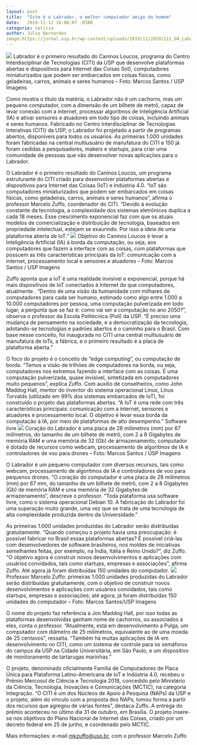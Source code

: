```yaml
---
layout: post
title:  "Este é o Labrador, o melhor computador amigo do homem"
date:   2019-11-12 16:06:07 -0300
categorie: noticia
author: Júlio Bernardes
image:https://jornal.usp.br/wp-content/uploads/2019/11/20191111_04_Labrador.jpg
---
```


![](https://jornal.usp.br/wp-content/uploads/2019/11/20191111_04_Labrador.jpg)
Labrador é o primeiro resultado do Caninos Loucos, programa do Centro Interdisciplinar de Tecnologias (CITI) da USP que desenvolve plataformas abertas e dispositivos para Internet das Coisas (Iot), computadores miniaturizados que podem ser embarcados em coisas físicas, como geladeiras, carros, animais e seres humanos – Foto: Marcos Santos / USP Imagens

Como mostra o título da matéria, o Labrador não é um cachorro, mas um pequeno computador, com a dimensão de um bilhete de metrô, capaz de levar conexão com a internet, processar algoritmos de Inteligência Artificial (IA) e ativar sensores e atuadores em todo tipo de coisas, incluindo animais e seres humanos. Fabricado no Centro Interdisciplinar de Tecnologias Interativas (CITI) da USP, o Labrador foi projetado a partir de programas abertos, disponíveis para todos os usuários. As primeiras 1.000 unidades foram fabricadas na central multiusuário de manufatura do CITI e 150 já foram cedidas a pesquisadores, makers e startups, para criar uma comunidade de pessoas que vão desenvolver novas aplicações para o Labrador.

O Labrador é o primeiro resultado do Caninos Loucos, um programa estruturante do CITI criado para desenvolver plataformas abertas e dispositivos para Internet das Coisas (IoT) e Indústria 4.0. “IoT são computadores miniaturizados que podem ser embarcados em coisas físicas, como geladeiras, carros, animais e seres humanos”, afirma o professor Marcelo Zuffo, coordenador do CITI. “Devido à evolução constante da tecnologia, a complexidade dos sistemas eletrônicos duplica a cada 18 meses. Esse crescimento exponencial faz com que os atuais modelos de comercialização e distribuição de tecnologia, baseados em propriedade intelectual, estejam se exaurindo. Por isso a ideia de uma plataforma aberta de IoT.”
![](https://jornal.usp.br/wp-content/uploads/2019/11/20191111_00_Labrador.jpg)
Objetivo do Caninos Loucos é levar a Inteligência Artificial (IA) à borda da computação, ou seja, aos computadores que fazem a interface com as coisas, com plataformas que possuem as três características principais da IoT: comunicação com a internet, processamento local e sensores e atuadores – Foto: Marcos Santos / USP Imagens

Zuffo aponta que a IoT é uma realidade invisível e exponencial, porque há mais dispositivos de IoT conectados à Internet do que computadores, atualmente . “Dentro de uma visão da humanidade com milhares de computadores para cada ser humano, estimado como algo entre 1.000 a 10.000 computadores por pessoa, uma computação pulverizada em todo lugar, a pergunta que se faz é: como vai ser a computação no ano 2050?”, observa o professor da Escola Politécnica (Poli) da USP. “É preciso uma mudança de pensamento na sociedade, e a democratização da tecnologia, adotando-se tecnologias e padrões abertos é o caminho para o Brasil. Com base nesse conceito, foi inaugurada no CITI uma central multiusuário de manufatura de IoTs, a fábrica, e o primeiro resultado é a placa de plataforma aberta.”

O foco do projeto é o conceito de “edge computing”, ou computação de borda. “Temos a visão de trilhões de computadores na borda, ou seja, computadores nos extremos fazendo a interface com as coisas. É uma computação pulverizada, quase invisível, sintetizada em computadores muito pequenos”, explica Zuffo. Com auxílio de conselheiros, como John Maddog Hall, mentor do inventor do sistema operacional Linux, Linus Torvalds (utilizado em 99% dos sistemas embarcados de IoT), foi construído o projeto das plataformas abertas. “A IoT é uma rede com três características principais: comunicação com a internet, sensores e atuadores e processamento local. O objetivo é levar essa borda da computação à IA, por meio de plataformas de alto desempenho.”
Software livre
![](https://jornal.usp.br/wp-content/uploads/2019/11/20191111_01_Labrador.jpg)
Coração do Labrador é uma placa de 28 milímetros (mm) por 67 milímetros, do tamanho de um bilhete de metrô, com 2 a 8 Gigabytes de memória RAM e uma memória de 32 (Gb) de armazenamento; computador é dotado de recursos como webcam, processamento de algoritmos de IA e controladores de voo para drones – Foto: Marcos Santos / USP Imagens

O Labrador é um pequeno computador com diversos recursos, tais como webcam, processamento de algoritmos de IA e controladores de voo para pequenos drones. “O coração do computador é uma placa de 28 milímetros (mm) por 67 mm, do tamanho de um bilhete de metrô, com 2 a 8 Gigabytes (Gb) de memória RAM e uma memória de 32 Gigabytes de armazenamento”, descreve o professor. “Toda plataforma usa software livre, como o sistema operacional Debian 10. A fabricação do Labrador foi uma superação muito grande, uma vez que se trata de uma tecnologia de alta complexidade produzida dentro da Universidade.”

As primeiras 1.000 unidades produzidas do Labrador serão distribuídas gratuitamente. “Quando começou o projeto havia uma preocupação: é possível fabricar no Brasil essas plataformas abertas? É possível criá-las com desenvolvedores de software brasileiros, nos moldes de iniciativas semelhantes feitas, por exemplo, na Índia, Itália e Reino Unido?”, diz Zuffo. “O objetivo agora é construir novos desenvolvimentos e aplicações com usuários convidados, tais como startups, empresas e associações”, afirma Zuffo. Até agora já foram distribuídas 150 unidades do computador.
![](https://jornal.usp.br/wp-content/uploads/2019/11/20191111_02_Labrador.jpg)
Professor Marcelo Zuffo: primeiras 1.000 unidades produzidas do Labrador serão distribuídas gratuitamente, com o objetivo de construir novos desenvolvimentos e aplicações com usuários convidados, tais como startups, empresas e associações; até agora, já foram distribuídas 150 unidades do computador – Foto: Marcos Santos/USP Imagens

O nome do projeto faz referência a Jon Maddog Hall, por isso todas as plataformas desenvolvidas ganham nome de cachorros, ou associados a eles, conta o professor. “Atualmente, está em desenvolvimento a Pulga, um computador com diâmetro de 25 milímetros, equivalente ao de uma moeda de 25 centavos”, ressalta. “Também há muitas aplicações de IA em desenvolvimento no CITI, como um sistema de controle para os semáforos do campus da USP na Cidade Universitária, em São Paulo, e um dispositivo de monitoramento de tartarugas marinhas.”

O projeto, denominado oficialmente Família de Computadores de Placa Única para Plataforma Latino-Americana de IoT e Indústria 4.0, recebeu o Prêmio Mercosul de Ciência e Tecnologia 2018, concedido pelo Ministério da Ciência, Tecnologia, Inovações e Comunicações (MCTIC), na categoria Integração. “O CITI é um dos Núcleos de Apoio à Pesquisa (NAPs) da USP e o projeto, além do vínculo com a proposta dos NAPs, tomou forma a partir dos recursos que agregou de várias fontes”, destaca Zuffo. A entrega do prêmio aconteceu no último dia 31 de outubro, em Brasília. O projeto insere-se nos objetivos do Plano Nacional de Internet das Coisas, criado por um decreto federal em 25 de junho, e coordenado pelo MCTIC.

Mais informações: e-mail mkzuffo@usp.br, com o professor Marcelo Zuffo
